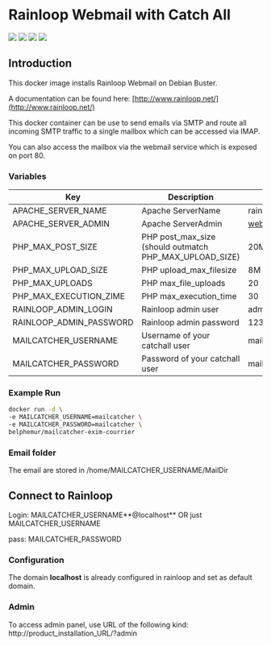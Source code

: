 # Rainloop Webmail with Catch All

[![](https://images.microbadger.com/badges/image/belphemur/mailcatcher-exim-courrier.svg)](https://microbadger.com/images/belphemur/mailcatcher-exim-courrier "Get your own image badge on microbadger.com")
[![](https://images.microbadger.com/badges/version/belphemur/mailcatcher-exim-courrier.svg)](https://microbadger.com/images/belphemur/mailcatcher-exim-courrier "Get your own version badge on microbadger.com")
[![](https://img.shields.io/docker/stars/belphemur/mailcatcher-exim-courrier.svg)](https://hub.docker.com/r/belphemur/mailcatcher-exim-courrier "Click to view the image on Docker Hub")
[![](https://img.shields.io/docker/pulls/belphemur/mailcatcher-exim-courrier.svg)](https://hub.docker.com/r/belphemur/mailcatcher-exim-courrier "Click to view the image on Docker Hub")

## Introduction

This docker image installs Rainloop Webmail on Debian Buster.

A documentation can be found here:
[http://www.rainloop.net/](http://www.rainloop.net/)

This docker container can be use to send emails via SMTP and route all incoming SMTP traffic to a single mailbox which can be accessed via IMAP.

You can also access the mailbox via the webmail service which is exposed on port 80.

### Variables

Key | Description | Default
------------ | ------------- | -------------
APACHE_SERVER_NAME | Apache ServerName | rainloop.loc
APACHE_SERVER_ADMIN | Apache ServerAdmin | webmaster@rainloop.loc
PHP_MAX_POST_SIZE | PHP post_max_size (should outmatch PHP_MAX_UPLOAD_SIZE) | 20M
PHP_MAX_UPLOAD_SIZE | PHP upload_max_filesize | 8M
PHP_MAX_UPLOADS | PHP max_file_uploads | 20
PHP_MAX_EXECUTION_ZIME | PHP max_execution_time | 30
RAINLOOP_ADMIN_LOGIN | Rainloop admin user | admin
RAINLOOP_ADMIN_PASSWORD | Rainloop admin password | 12345
MAILCATCHER_USERNAME| Username of your catchall user | mailcatcher
MAILCATCHER_PASSWORD| Password of your catchall user | mailcatcher



### Example Run

```bash
docker run -d \
-e MAILCATCHER_USERNAME=mailcatcher \
-e MAILCATCHER_PASSWORD=mailcatcher \
belphemur/mailcatcher-exim-courrier
```

### Email folder
The email are stored in /home/MAILCATCHER_USERNAME/MailDir

## Connect to Rainloop

Login: MAILCATCHER_USERNAME**@localhost** OR just MAILCATCHER_USERNAME

pass:  MAILCATCHER_PASSWORD

### Configuration

The domain **localhost** is already configured in rainloop and set as default domain.

### Admin
To access admin panel, use URL of the following kind: http://product_installation_URL/?admin
